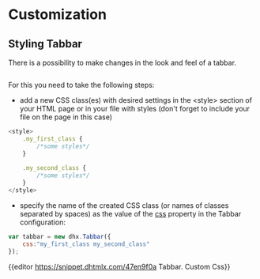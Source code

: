 Customization
========

Styling Tabbar
-----------

There is a possibility to make changes in the look and feel of a tabbar. 

<img style="margin: 0px 0px 0px 20px; display: block;" src="tabbar/custom_style.png" alt=""/>

For this you need to take the following steps:

- add a new CSS class(es) with desired settings in the &lt;style&gt; section of your HTML page or in your file with styles (don't forget to include your file on the page in this case)

~~~js
<style>
	.my_first_class {
		/*some styles*/
	}
    
    .my_second_class {
		/*some styles*/
	}
</style>
~~~

- specify the name of the created CSS class (or names of classes separated by spaces) as the value of the [css](tabbar/api/tabbar_css_config.md) property in the Tabbar configuration:

~~~js
var tabbar = new dhx.Tabbar({
    css:"my_first_class my_second_class"
});
~~~

{{editor	https://snippet.dhtmlx.com/47en9f0a	Tabbar. Custom Css}}

